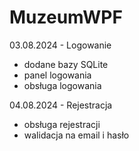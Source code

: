 # MuzeumWPF
03.08.2024 - Logowanie
- dodane bazy SQLite
- panel logowania
- obsługa logowania

04.08.2024 - Rejestracja
- obsługa rejestracji
- walidacja na email i hasło